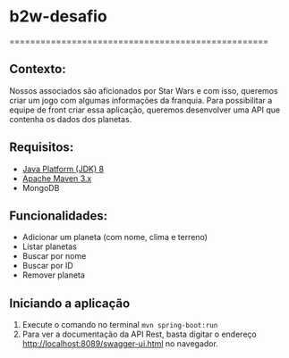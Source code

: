 # b2w-desafio
==================================================

Contexto:
--------------------------------------------------
Nossos associados são aficionados por Star Wars e com isso, queremos criar um jogo com algumas informações da franquia.
Para possibilitar a equipe de front criar essa aplicação, queremos desenvolver uma API que contenha os dados dos planetas.

Requisitos:
--------------------------------------------------
* [Java Platform (JDK) 8](http://www.oracle.com/technetwork/java/javase/downloads/index.html)
* [Apache Maven 3.x](http://maven.apache.org/)
* MongoDB

Funcionalidades:
--------------------------------------------------
* Adicionar um planeta (com nome, clima e terreno)
* Listar planetas
* Buscar por nome
* Buscar por ID
* Remover planeta

Iniciando a aplicação
--------------------------------------------------
1. Execute o comando no terminal `mvn spring-boot:run`
2. Para ver a documentação da API Rest, basta digitar o endereço [http://localhost:8089/swagger-ui.html](http://localhost:8089/swagger-ui.html) no navegador.
